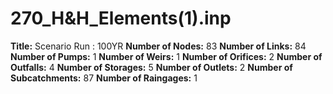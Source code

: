 # 270_H&H_Elements(1).inp
**Title:** Scenario Run :  100YR
**Number of Nodes:** 83
**Number of Links:** 84
**Number of Pumps:** 1
**Number of Weirs:** 1
**Number of Orifices:** 2
**Number of Outfalls:** 4
**Number of Storages:** 5
**Number of Outlets:** 2
**Number of Subcatchments:** 87
**Number of Raingages:** 1
